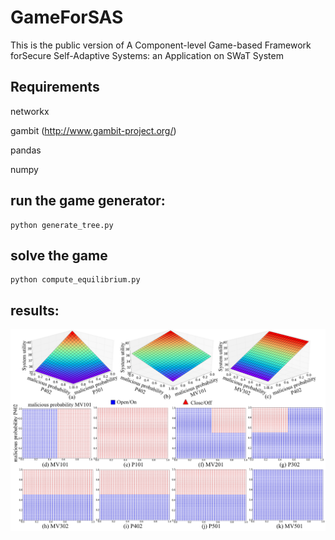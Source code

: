 # GameForSAS
This is the public version of A Component-level Game-based Framework forSecure Self-Adaptive Systems: an Application on SWaT System

## Requirements

networkx

gambit (http://www.gambit-project.org/)

pandas

numpy



## run the game generator:
```
python generate_tree.py
```

## solve the game
```
python compute_equilibrium.py
```

## results:
![figure](rq-test.png)

